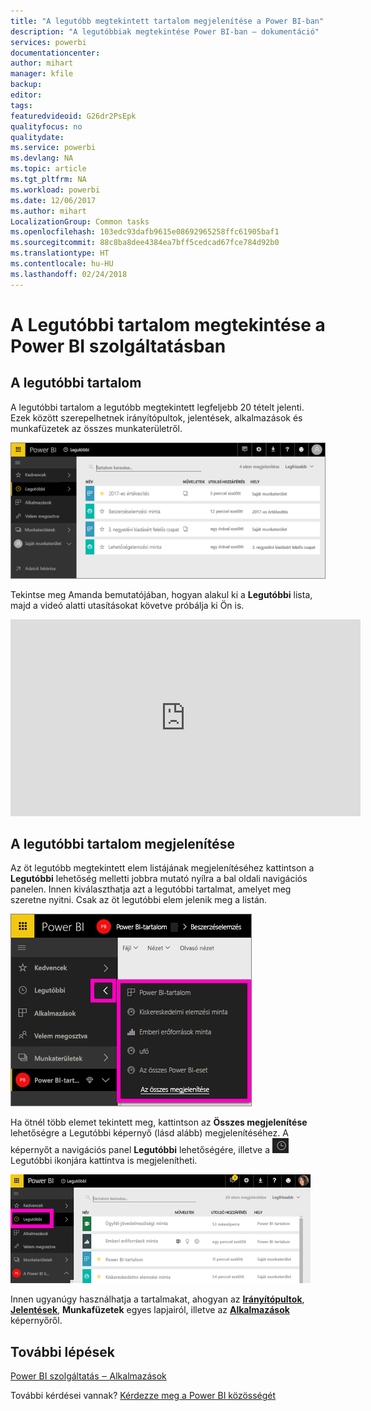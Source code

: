```yaml
---
title: "A legutóbb megtekintett tartalom megjelenítése a Power BI-ban"
description: "A legutóbbiak megtekintése Power BI-ban ‒ dokumentáció"
services: powerbi
documentationcenter: 
author: mihart
manager: kfile
backup: 
editor: 
tags: 
featuredvideoid: G26dr2PsEpk
qualityfocus: no
qualitydate: 
ms.service: powerbi
ms.devlang: NA
ms.topic: article
ms.tgt_pltfrm: NA
ms.workload: powerbi
ms.date: 12/06/2017
ms.author: mihart
LocalizationGroup: Common tasks
ms.openlocfilehash: 103edc93dafb9615e08692965258ffc61905baf1
ms.sourcegitcommit: 88c8ba8dee4384ea7bff5cedcad67fce784d92b0
ms.translationtype: HT
ms.contentlocale: hu-HU
ms.lasthandoff: 02/24/2018
---
```

# <a name="recent-content-in-power-bi-service"></a>A **Legutóbbi** tartalom megtekintése a Power BI szolgáltatásban


## <a name="what-is-recent-content"></a>A legutóbbi tartalom
A legutóbbi tartalom a legutóbb megtekintett legfeljebb 20 tételt jelenti.  Ezek között szerepelhetnek irányítópultok, jelentések, alkalmazások és munkafüzetek az összes munkaterületről.

![](media/service-recent/power-bi-recent-screen.png)

Tekintse meg Amanda bemutatójában, hogyan alakul ki a **Legutóbbi** lista, majd a videó alatti utasításokat követve próbálja ki Ön is.

<iframe width="560" height="315" src="https://www.youtube.com/embed/G26dr2PsEpk" frameborder="0" allowfullscreen></iframe>

## <a name="display-recent-content"></a>A legutóbbi tartalom megjelenítése
Az öt legutóbb megtekintett elem listájának megjelenítéséhez kattintson a **Legutóbbi** lehetőség melletti jobbra mutató nyílra a bal oldali navigációs panelen.  Innen kiválaszthatja azt a legutóbbi tartalmat, amelyet meg szeretne nyitni. Csak az öt legutóbbi elem jelenik meg a listán.

![](media/service-recent/power-bi-recent-flyout-new.png)

Ha ötnél több elemet tekintett meg, kattintson az **Összes megjelenítése** lehetőségre a Legutóbbi képernyő (lásd alább) megjelenítéséhez. A képernyőt a navigációs panel **Legutóbbi** lehetőségére, illetve a ![](media/service-recent/power-bi-recent-icon.png)  Legutóbbi ikonjára kattintva is megjelenítheti.

![](media/service-recent/power-bi-recent-list.png)

Innen ugyanúgy használhatja a tartalmakat, ahogyan az [**Irányítópultok**](service-dashboards.md), [**Jelentések**](service-reports.md), **Munkafüzetek** egyes lapjairól, illetve az [**Alkalmazások**](service-install-use-apps.md) képernyőről.

## <a name="next-steps"></a>További lépések
[Power BI szolgáltatás ‒ Alkalmazások](service-install-use-apps.md)

További kérdései vannak? [Kérdezze meg a Power BI közösségét](http://community.powerbi.com/)


